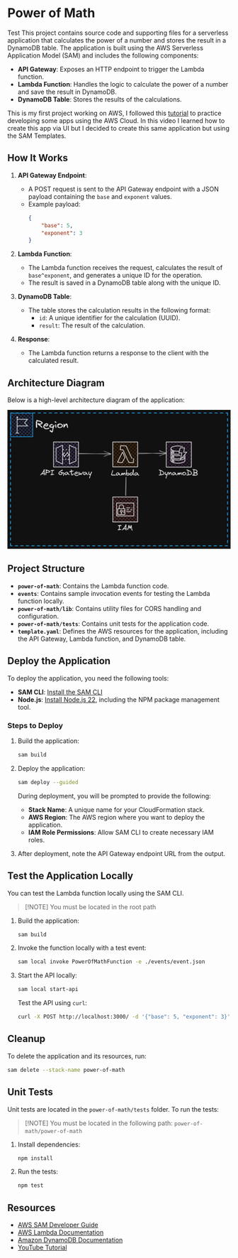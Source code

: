 # Power of Math

Test
This project contains source code and supporting files for a serverless application that calculates the power of a number and stores the result in a DynamoDB table. The application is built using the AWS Serverless Application Model (SAM) and includes the following components:

-   **API Gateway**: Exposes an HTTP endpoint to trigger the Lambda function.
-   **Lambda Function**: Handles the logic to calculate the power of a number and save the result in DynamoDB.
-   **DynamoDB Table**: Stores the results of the calculations.

This is my first project working on AWS, I followed this [tutorial](https://www.youtube.com/watch?v=7m_q1ldzw0U&list=PLwyXYwu8kL0wMalR9iXJIPfiMYWNFWQzx&index=3&ab_channel=TinyTechnicalTutorials) to practice developing some apps using the AWS Cloud. In this video I learned how to create this app via UI but I decided to create this same application but using the SAM Templates.

## How It Works

1. **API Gateway Endpoint**:

    - A POST request is sent to the API Gateway endpoint with a JSON payload containing the `base` and `exponent` values.
    - Example payload:
        ```json
        {
            "base": 5,
            "exponent": 3
        }
        ```

2. **Lambda Function**:

    - The Lambda function receives the request, calculates the result of `base^exponent`, and generates a unique ID for the operation.
    - The result is saved in a DynamoDB table along with the unique ID.

3. **DynamoDB Table**:

    - The table stores the calculation results in the following format:
        - `id`: A unique identifier for the calculation (UUID).
        - `result`: The result of the calculation.

4. **Response**:
    - The Lambda function returns a response to the client with the calculated result.

## Architecture Diagram

Below is a high-level architecture diagram of the application:

![Power of Math Diagram Architecture](./docs/power-of-math_diagram.png)

## Project Structure

-   **`power-of-math`**: Contains the Lambda function code.
-   **`events`**: Contains sample invocation events for testing the Lambda function locally.
-   **`power-of-math/lib`**: Contains utility files for CORS handling and configuration.
-   **`power-of-math/tests`**: Contains unit tests for the application code.
-   **`template.yaml`**: Defines the AWS resources for the application, including the API Gateway, Lambda function, and DynamoDB table.

## Deploy the Application

To deploy the application, you need the following tools:

-   **SAM CLI**: [Install the SAM CLI](https://docs.aws.amazon.com/serverless-application-model/latest/developerguide/serverless-sam-cli-install.html)
-   **Node.js**: [Install Node.js 22](https://nodejs.org/en/), including the NPM package management tool.

### Steps to Deploy

1. Build the application:

    ```bash
    sam build
    ```

2. Deploy the application:

    ```bash
    sam deploy --guided
    ```

    During deployment, you will be prompted to provide the following:

    - **Stack Name**: A unique name for your CloudFormation stack.
    - **AWS Region**: The AWS region where you want to deploy the application.
    - **IAM Role Permissions**: Allow SAM CLI to create necessary IAM roles.

3. After deployment, note the API Gateway endpoint URL from the output.

## Test the Application Locally

You can test the Lambda function locally using the SAM CLI.

> [!NOTE] You must be located in the root path

1. Build the application:

    ```bash
    sam build
    ```

2. Invoke the function locally with a test event:

    ```bash
    sam local invoke PowerOfMathFunction -e ./events/event.json
    ```

3. Start the API locally:

    ```bash
    sam local start-api
    ```

    Test the API using `curl`:

    ```bash
    curl -X POST http://localhost:3000/ -d '{"base": 5, "exponent": 3}' -H "Content-Type: application/json"
    ```

## Cleanup

To delete the application and its resources, run:

```bash
sam delete --stack-name power-of-math
```

## Unit Tests

Unit tests are located in the `power-of-math/tests` folder. To run the tests:

>[!NOTE] You must be located in the following path: `power-of-math/power-of-math`

1. Install dependencies:

    ```bash
    npm install
    ```

2. Run the tests:
    ```bash
    npm test
    ```

## Resources

-   [AWS SAM Developer Guide](https://docs.aws.amazon.com/serverless-application-model/latest/developerguide/what-is-sam.html)
-   [AWS Lambda Documentation](https://docs.aws.amazon.com/lambda/latest/dg/welcome.html)
-   [Amazon DynamoDB Documentation](https://docs.aws.amazon.com/amazondynamodb/latest/developerguide/Introduction.html)
-   [YouTube Tutorial](https://www.youtube.com/watch?v=7m_q1ldzw0U&list=PLwyXYwu8kL0wMalR9iXJIPfiMYWNFWQzx&index=3&ab_channel=TinyTechnicalTutorials)
